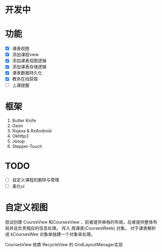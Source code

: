 # 开发中

# 功能
- [x] 课表视图
- [x] 添加课程view
- [x] 添加课表视图逻辑
- [x] 添加课表存储逻辑
- [x] 课表数据持久化
- [x] 教务在线获取
- [ ] 上课提醒
# 框架
1. Butter Knife
2. Gson
3. Rxjava & RxAndroid
4. Okhttp3
5. Jsoup
6. Stepper-Touch
# TODO
- [ ] 自定义课程的删除与管理
- [ ] 美化ui
# 自定义视图
尝试创建 CourseView 和CoursesView ，前者提供单格的布局，后者提供整体布局并且负责相应的信息处理。
传入 周课表(CoursesWeek) 对象。
对于课表解析成 kCoursesWee 对象单独建一个对象来处理。

CoursesView 依靠 RecycleView 的 GridLayoutManager实现

